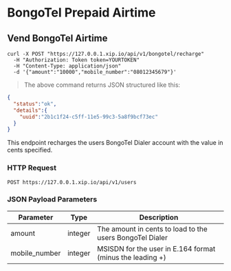 # BongoTel Prepaid Airtime

## Vend BongoTel Airtime

```shell
curl -X POST "https://127.0.0.1.xip.io/api/v1/bongotel/recharge"
  -H "Authorization: Token token=YOURTOKEN"
  -H "Content-Type: application/json"
  -d '{"amount":"10000","mobile_number":"08012345679"}'
```

> The above command returns JSON structured like this:

```json
{
  "status":"ok",
  "details":{
    "uuid":"2b1c1f24-c5ff-11e5-99c3-5a8f9bcf73ec"
  }
}
```

This endpoint recharges the users BongoTel Dialer account with the value in cents specified.

### HTTP Request

`POST https://127.0.0.1.xip.io/api/v1/users`

### JSON Payload Parameters

Parameter | Type | Description
--------- | ---- | -----------
amount | integer | The amount in cents to load to the users BongoTel Dialer
mobile_number | integer | MSISDN for the user in E.164 format (minus the leading +)